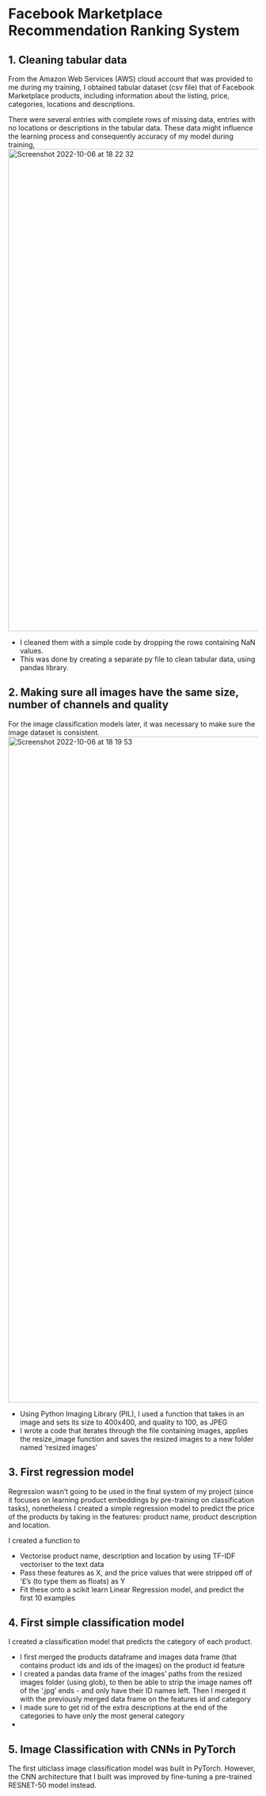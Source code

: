 # Facebook Marketplace Recommendation Ranking System
## 1. Cleaning tabular data

From the Amazon Web Services (AWS) cloud account that was provided to me during my training, I obtained tabular dataset (csv file) that of Facebook Marketplace products, including information about the listing, price, categories, locations and descriptions. 

There were several entries with complete rows of missing data,  entries with no locations or descriptions in the tabular data. These data might influence the learning process and consequently accuracy of my model during training, 
<img width="974" alt="Screenshot 2022-10-06 at 18 22 32" src="https://user-images.githubusercontent.com/102605064/194378445-7805b44f-8c89-4596-83d1-c6b88569791e.png">

- I cleaned them with a simple code by dropping the rows containing NaN values.
- This was done by creating a separate py file to clean tabular data, using pandas library.

## 2. Making sure all images have the same size, number of channels and quality

For the image classification models later, it was necessary to make sure the image dataset is consistent. 
<img width="1345" alt="Screenshot 2022-10-06 at 18 19 53" src="https://user-images.githubusercontent.com/102605064/194377924-a986f6d5-4696-4835-a782-6ec66af64fc6.png">

- Using Python Imaging Library (PIL), I used a function that takes in an image and sets its size to 400x400, and quality to 100, as JPEG
- I wrote a code that iterates through the file containing images, applies the resize_image function and saves the resized images to a new folder named ‘resized images’

## 3. First regression model

Regression wasn’t going to be used in the final system of my project (since it focuses on learning product embeddings by pre-training on classification tasks), nonetheless I created a simple  regression model to predict the price of the products by taking in the features: product name, product description and location.

I created a function to

- Vectorise product name, description and location by using TF-IDF vectoriser to the text data
- Pass these features as X, and the price values that were stripped off of ‘£’s (to type them as floats) as Y
- Fit these onto a scikit learn Linear Regression model, and predict the first 10 examples

## 4. First simple classification model

I created a classification model that predicts the category of each product.

- I first merged the products dataframe and images data frame (that contains product ids and ids of the images) on the product id feature
- I created a pandas data frame of the images’ paths from the resized images folder (using glob), to then be able to strip the image names off of the ‘.jpg’ ends - and only have their ID names left. Then I merged it with the previously merged data frame on the features id and category
- I made sure to get rid of the extra descriptions at the end of the categories to have only the most general category
-


## 5. Image Classification with CNNs in PyTorch 

The first ulticlass image classification model was built in PyTorch. However, the CNN architecture that I built was improved by fine-tuning a pre-trained RESNET-50 model instead.